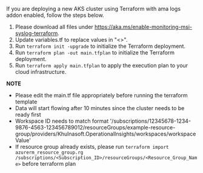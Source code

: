 If you are deploying a new AKS cluster using Terraform with ama logs addon enabled, follow the steps below.

1. Please download all files under https://aka.ms/enable-monitoring-msi-syslog-terraform.
2. Update variables.tf to replace values in "<>".
3. Run `terraform init -upgrade` to initialize the Terraform deployment.
4. Run `terraform plan -out main.tfplan` to initialize the Terraform deployment.
5. Run `terraform apply main.tfplan` to apply the execution plan to your cloud infrastructure.

**NOTE**
- Please edit the main.tf file appropriately before running the terraform template
- Data will start flowing after 10 minutes since the cluster needs to be ready first
- Workspace ID needs to match format '/subscriptions/12345678-1234-9876-4563-123456789012/resourceGroups/example-resource-group/providers/Khulnasoft.OperationalInsights/workspaces/workspaceValue'
- If resource group already exists, please run `terraform import azurerm_resource_group.rg /subscriptions/<Subscription_ID>/resourceGroups/<Resource_Group_Name>` before terraform plan
